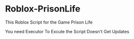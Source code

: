 # Roblox-PrisonLife

This Roblox Script for the Game Prison Life


You need Executor To Excute the Script Doesn't Get Updates



```lua

```
